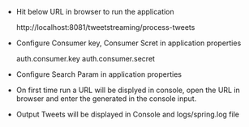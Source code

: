 - Hit below URL in browser to run the application

  http://localhost:8081/tweetstreaming/process-tweets

- Configure Consumer key, Consumer Scret in application properties

  auth.consumer.key 
  auth.consumer.secret 

- Configure Search Param in application properties

- On first time run a URL will be displyed in console, open the URL in browser and enter the 
  generated in the console input.

- Output Tweets will be displayed in Console and logs/spring.log file

